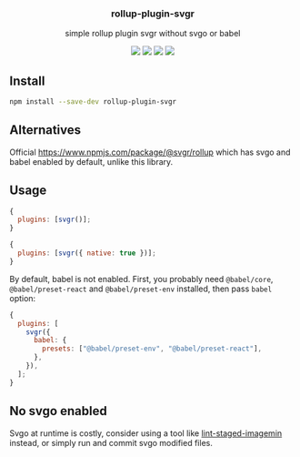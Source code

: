 <h3 align="center">
  rollup-plugin-svgr
</h3>

<p align="center">
  simple rollup plugin svgr without svgo or babel
</p>

<p align="center">
  <a href="https://npmjs.org/package/rollup-plugin-svgr"><img src="https://img.shields.io/npm/v/rollup-plugin-svgr.svg?style=flat-square"></a>
  <a href="https://npmjs.org/package/rollup-plugin-svgr"><img src="https://img.shields.io/npm/dw/rollup-plugin-svgr.svg?style=flat-square"></a>
  <a href="https://npmjs.org/package/rollup-plugin-svgr"><img src="https://img.shields.io/node/v/rollup-plugin-svgr.svg?style=flat-square"></a>
  <a href="https://npmjs.org/package/rollup-plugin-svgr"><img src="https://img.shields.io/npm/types/rollup-plugin-svgr.svg?style=flat-square"></a>
</p>

## Install

```bash
npm install --save-dev rollup-plugin-svgr
```

## Alternatives

Official https://www.npmjs.com/package/@svgr/rollup which has svgo and babel enabled by default, unlike this library.

## Usage

```js
{
  plugins: [svgr()];
}
```

```js
{
  plugins: [svgr({ native: true })];
}
```

By default, babel is not enabled. First, you probably need `@babel/core`, `@babel/preset-react` and `@babel/preset-env` installed, then pass `babel` option:

```js
{
  plugins: [
    svgr({
      babel: {
        presets: ["@babel/preset-env", "@babel/preset-react"],
      },
    }),
  ];
}
```

## No svgo enabled

Svgo at runtime is costly, consider using a tool like [lint-staged-imagemin](https://www.npmjs.com/package/lint-staged-imagemin) instead, or simply run and commit svgo modified files.

